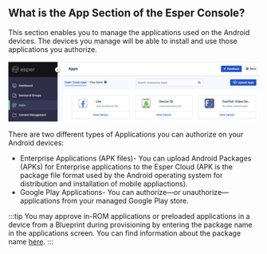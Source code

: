 
## What is the App Section of the Esper Console?

  

This section enables you to manage the applications used on the Android devices. The devices you manage will be able to install and use those applications you authorize. 
  

![Applications landing page](./images/Apps_main.png)

  

There are two different types of Applications you can authorize on your Android devices:

-   Enterprise Applications (APK files)- You can upload Android Packages (APKs) for Enterprise applications to the Esper Cloud (APK is the package file format used by the Android operating system for distribution and installation of mobile appliactions).
-   Google Play Applications- You can authorize—or unauthorize— applications from your managed Google Play store.
    

:::tip
You may approve in-ROM applications or preloaded applications in a device from a Blueprint during provisioning by entering the package name in the applications screen. You can find information about the package name [here](../devices-groups/group-apps.md).
:::